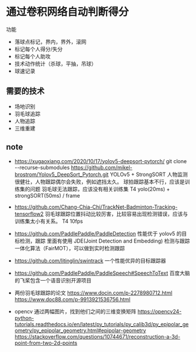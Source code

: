 # 通过卷积网络自动判断得分
功能
- 落球点标记，界内，界外，滚网
- 标记每个人得分/失分
- 标记每个人助攻
- 技术动作统计（杀球，平抽，吊球）
- 球速记录
## 需要的技术
- 场地识别
- 羽毛球追踪
- 人物追踪
- 三维重建

## note
- https://xugaoxiang.com/2020/10/17/yolov5-deepsort-pytorch/
git clone --recurse-submodules https://github.com/mikel-brostrom/Yolov5_DeepSort_Pytorch.git
YOLOv5 + StrongSORT
人物监测很健壮，人物跟踪偶尔会失败，例如遮挡太久。
球拍跟踪基本不行，应该是训练集的问题
羽毛球无法跟踪，应该没有相关训练集
T4
yolo(20ms) + strongSORT(50ms) / frame

- https://github.com/Chang-Chia-Chi/TrackNet-Badminton-Tracking-tensorflow2
羽毛球跟踪位置抖动比较厉害，比较容易出现检测错误，应该与训练集太小有关系。
T4
10fps

- https://github.com/PaddlePaddle/PaddleDetection
性能优于 yolov5 的目标检测，跟踪
里面有使用 JDE(Joint Detection and Embedding) 检测与跟踪一体化算法（FairMOT），可以做到实时检测跟踪

- https://github.com/litinglin/swintrack
一个性能优异的目标跟踪器

- https://github.com/PaddlePaddle/PaddleSpeech#SpeechToText
百度大脑的飞桨包含一个语音识别开源项目

- 两份羽毛球跟踪的论文
https://www.docin.com/p-2278980712.html
https://www.doc88.com/p-9913921536756.html

- opencv 通过两幅图片，找到他们之间的三维变换矩阵
  https://opencv24-python-tutorials.readthedocs.io/en/latest/py_tutorials/py_calib3d/py_epipolar_geometry/py_epipolar_geometry.html#epipolar-geometry
  https://stackoverflow.com/questions/10744671/reconstruction-a-3d-point-from-two-2d-points